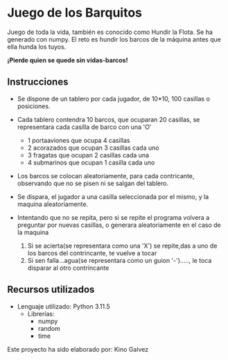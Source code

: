# Juego de los Barquitos

Juego de toda la vida, también es conocido como Hundir la Flota. Se ha generado con numpy. El reto es hundir los barcos de la máquina antes que ella hunda los tuyos.

**¡Pierde quien se quede sin vidas-barcos!**

## Instrucciones

* Se dispone de un tablero por cada jugador, de 10*10, 100 casillas o posiciones.
* Cada tablero contendra 10 barcos, que ocuparan 20 casillas, se representara cada casilla de barco con una 'O'

    * 1 portaaviones que ocupa 4 casillas
    * 2 acorazados que ocupan 3 casillas cada uno
    * 3 fragatas que ocupan 2 casillas cada una
    * 4 submarinos que ocupan 1 casilla cada uno
  
* Los barcos  se colocan aleatoriamente, para cada contricante, observando que no se pisen ni se salgan del tablero.
* Se dispara, el jugador a una casilla seleccionada por el mismo, y la maquina aleatoriamente. 
* Intentando que no se repita, pero si se repite el programa volvera a preguntar por nuevas casillas, o generara aleatoriamente en el caso de la maquina
  1) Si se acierta(se representara como una 'X') se repite,das a uno de los barcos del contrincante, te vuelve a tocar
  2) Si sen falla...agua(se representara como un guion '-')....., le toca disparar al otro contrincante
  

## Recursos utilizados
* Lenguaje utilizado: Python 3.11.5
  * Librerías: 
    * numpy 
    * random
    * time


Este proyecto ha sido elaborado por: Kino Galvez